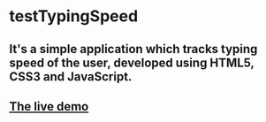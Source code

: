 # testTypingSpeed

## It's a simple application which tracks typing speed of the user, developed using HTML5, CSS3 and JavaScript. 

## [The live demo](https://suthardhaval24.github.io/typingSpeedTest/)